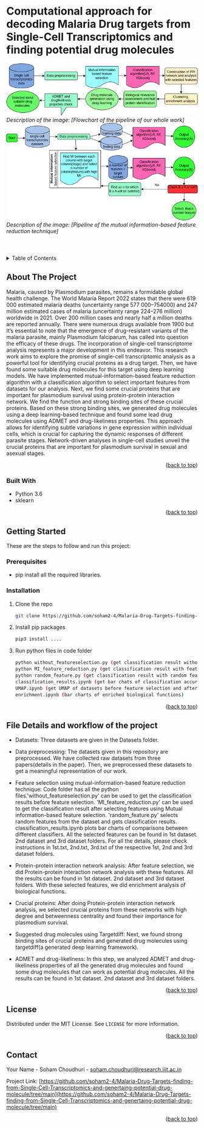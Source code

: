 # Computational approach for decoding Malaria Drug targets from Single-Cell Transcriptomics and finding potential drug molecules
![Project Image](images/flowchat.png) <!-- Add this line with the correct path -->
*Description of the image: [Flowchart of the pipeline of our whole work]* <!-- Add your description -->
![Project Image](images/MI.png) <!-- Add this line with the correct path -->
*Description of the image: [Pipeline of the mutual information-based feature reduction technique]* <!-- Add your description -->


<br />
<div align="center">
  
<h3 align="center"Computational approach for decoding Malaria Drug targets from Single-Cell Transcriptomics and finding potential drug molecules</h3>

 
</div>



<!-- TABLE OF CONTENTS -->
<details>
  <summary>Table of Contents</summary>
  <ol>
    <li>
      <a href="#about-the-project">About The Project</a>
      <ul>
        <li><a href="#built-with">Built With</a></li>
      </ul>
    </li>
    <li>
      <a href="#getting-started">Getting Started</a>
      <ul>
        <li><a href="#prerequisites">Prerequisites</a></li>
        <li><a href="#installation">Installation</a></li>
        <li><a href="#how_to_run">How to run</a></li>
      </ul>
    </li>
    <li><a href="#usage">File details and workflow of the project</a></li>
    <li><a href="#license">License</a></li>
    <li><a href="#contact">Contact</a></li>
    
  </ol>
</details>



<!-- ABOUT THE PROJECT -->
## About The Project

Malaria, caused by Plasmodium parasites, remains a formidable global health challenge. The World Malaria Report 2022 states that there were 619 000 estimated malaria deaths (uncertainty range 577 000–754000) and 247 million estimated cases of malaria (uncertainty range 224–276 million) worldwide in 2021. Over 200 million cases and nearly half a million deaths are reported annually. There were numerous drugs available from 1900 but It’s essential to note that the emergence of drug-resistant variants of the malaria parasite, mainly Plasmodium falciparum, has called into question the efficacy of these drugs. The incorporation of single-cell transcriptome analysis represents a major development in this endeavor. This research work aims to explore the promise of single-cell transcriptomic analysis as a powerful tool for identifying crucial proteins as a drug target. Then, we have found some suitable drug molecules for this target using deep learning models. We have implemented mutual-information-based feature reduction algorithm with a classification algorithm to select important features from datasets for our analysis. Next, we find some crucial proteins that are important for plasmodium survival using protein-protein interaction network. We find the function and strong binding sites of these crucial proteins. Based on these strong binding sites, we generated drug molecules using a deep learning-based technique and found some lead drug molecules using ADMET and drug-likeliness properties. This approach allows for identifying subtle variations in gene expression within individual cells, which is crucial for capturing the dynamic responses of different parasite stages. Network-driven analyses in single-cell studies unveil the crucial proteins that are important for plasmodium survival in sexual and asexual stages.



<p align="right">(<a href="#top">back to top</a>)</p>



### Built With

* Python 3.6
* sklearn


<p align="right">(<a href="#top">back to top</a>)</p>


<!-- GETTING STARTED -->
## Getting Started

These are the steps to follow and run this project:
### Prerequisites


* pip install all the required libraries.
  

### Installation


1. Clone the repo
   ```sh
   git clone https://github.com/soham2-4/Malaria-Drug-Targets-finding-from-Single-Cell-Transcriptomics-and-genertaing-potential-drug-molecule.git
   ```
2. Install pip packages
   ```sh
   pip3 install ....
   ```
3. Run python files in code folder
   ```sh
   python without_featureselection.py (get classification result without feature selection)
   python MI_feature_reduction.py (get classification result with feature selection)
   python random_feature.py (get classification result with random feature selection)
   classification_results.ipynb (get bar chats of classification accuracies)
   UMAP.ipynb (get UMAP of datasets before feature selection and after feature selection)
   enrichment.ipynb (bar charts of enriched biological functions)
   ```

  
<p align="right">(<a href="#top">back to top</a>)</p>



<!-- USAGE EXAMPLES -->
## File Details and workflow of the project

* Datasets: Three datasets are given in the Datasets folder. 

* Data preprocessing: The datasets given in this repository are preprocessed. We have collected raw datasets from three papers(details in the paper). Then, we preprocessed these datasets to get a meaningful representation of our work.

* Feature selection using mutual-information-based feature reduction technique:  Code folder has all the python files.'without_featureselection.py' can be used to get the classification results before feature selection. 'MI_feature_reduction.py' can be used to get the classification result after selecting features using Mutual information-based feature selection. 'random_feature.py' selects random features from the dataset and gets classification results. classification_results.ipynb plots bar charts of comparisons between different classifiers. All the selected features can be found in 1st dataset. 2nd dataset and 3rd dataset folders. For all the details, please check instructions in 1st.txt, 2nd.txt, 3rd.txt of the respective 1st, 2nd and 3rd dataset folders.

* Protein-protein interaction network analysis: After feature selection, we did Protein-protein interaction network analysis with these features. All the results can be found in 1st dataset. 2nd dataset and 3rd dataset folders. With these selected features, we did enrichment analysis of biological functions.

* Crucial proteins: After doing Protein-protein interaction network analysis, we selected crucial proteins from these networks with high degree and betweenness centrality and found their importance for plasmodium survival. 

* Suggested drug molecules using Targetdiff: Next, we found strong binding sites of crucial proteins and generated drug molecules using targetdiff(a generated deep learning framework).

* ADMET and drug-likeliness: In this step, we analyzed ADMET and drug-likeliness properties of all the generated drug molecules and found some drug molecules that can work as potential drug molecules. All the results can be found in 1st dataset. 2nd dataset and 3rd dataset folders.




<p align="right">(<a href="#top">back to top</a>)</p>





<!-- LICENSE -->
## License

Distributed under the MIT License. See `LICENSE` for more information.

<p align="right">(<a href="#top">back to top</a>)</p>



<!-- CONTACT -->
## Contact

Your Name - Soham Choudhuri - soham.choudhuri@research.iiit.ac.in

Project Link: [https://github.com/soham2-4/Malaria-Drug-Targets-finding-from-Single-Cell-Transcriptomics-and-genertaing-potential-drug-molecule/tree/main](https://github.com/soham2-4/Malaria-Drug-Targets-finding-from-Single-Cell-Transcriptomics-and-genertaing-potential-drug-molecule/tree/main)

<p align="right">(<a href="#top">back to top</a>)</p>






